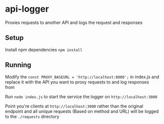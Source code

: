 # api-logger
Proxies requests to another API and logs the request and responses


## Setup

Install npm dependencies
`npm install`

## Running
Modify the `const PROXY_BASEURL = 'http://localhost:8000';` in index.js and replace it with the API you want to proxy requests to and log responses from

Run `node index.js` to start the service the logger on `http://localhost:3000`

Point you're clients at `http://localhost:3000` rather than the original endpoint and all unique requests (Based on method and URL) will be logged to the `./requests` directory
